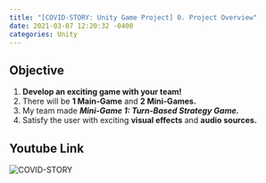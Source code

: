 ```yaml
---
title: "[COVID-STORY: Unity Game Project] 0. Project Overview"
date: 2021-03-07 12:20:32 -0400
categories: Unity
---
```

## Objective
1. **Develop an exciting game with your team!**
2. There will be **1 Main-Game** and **2 Mini-Games.**
3. My team made ***Mini-Game 1: Turn-Based Strategy Game.***
4. Satisfy the user with exciting **visual effects** and **audio sources.**

## Youtube Link
![COVID-STORY](https://youtu.be/ikBeQN3YmRk)
